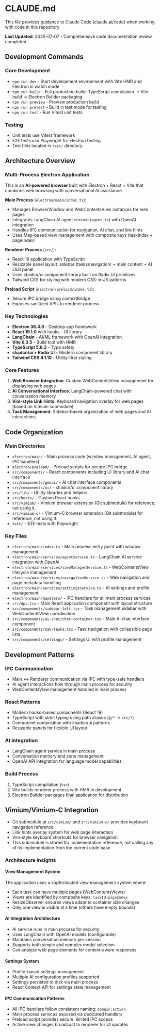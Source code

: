 # CLAUDE.md

This file provides guidance to Claude Code (claude.ai/code) when working with code in this repository.

**Last Updated**: 2025-07-07 - Comprehensive code documentation review completed

## Development Commands

### Core Development

- `npm run dev` - Start development environment with Vite HMR and Electron in watch mode
- `npm run build` - Full production build: TypeScript compilation → Vite build → Electron Builder packaging
- `npm run preview` - Preview production build
- `npm run pretest` - Build in test mode for testing
- `npm run test` - Run Vitest unit tests

### Testing

- Unit tests use Vitest framework
- E2E tests use Playwright for Electron testing
- Test files located in `test/` directory

## Architecture Overview

### Multi-Process Electron Application

This is an **AI-powered browser** built with Electron + React + Vite that combines web browsing with conversational AI assistance.

**Main Process** (`electron/main/index.ts`):

- Manages BrowserWindow and WebContentsView instances for web pages
- Integrates LangChain AI agent service (`agent.ts`) with OpenAI integration
- Handles IPC communication for navigation, AI chat, and link hints
- Uses Map-based view management with composite keys (taskIndex + pageIndex)

**Renderer Process** (`src/`):

- React 19 application with TypeScript
- Resizable panel layout: sidebar (tasks/navigation) + main content + AI chat panel
- Uses shadcn/ui component library built on Radix UI primitives
- Tailwind CSS for styling with modern CSS-in-JS patterns

**Preload Script** (`electron/preload/index.ts`):

- Secure IPC bridge using contextBridge
- Exposes sanitized APIs to renderer process

### Key Technologies

- **Electron 36.4.0** - Desktop app framework
- **React 19.1.0** with hooks - UI library
- **LangChain** - AI/ML framework with OpenAI integration
- **Vite 6.3.5** - Build tool with HMR
- **TypeScript 5.8.3** - Type safety
- **shadcn/ui + Radix UI** - Modern component library
- **Tailwind CSS 4.1.10** - Utility-first styling

### Core Features

1. **Web Browser Integration**: Custom WebContentsView management for displaying web pages
2. **AI Conversational Interface**: LangChain-powered chat with conversation memory
3. **Vim-style Link Hints**: Keyboard navigation overlay for web pages (based on Vimium submodule)
4. **Task Management**: Sidebar-based organization of web pages and AI interactions

## Code Organization

### Main Directories

- `electron/main/` - Main process code (window management, AI agent, IPC handlers)
- `electron/preload/` - Preload scripts for secure IPC bridge
- `src/components/` - React components including UI library and AI chat interface
- `src/components/genai/` - AI chat interface components
- `src/components/ui/` - shadcn/ui component library
- `src/lib/` - Utility libraries and helpers
- `src/hooks/` - Custom React hooks
- `src/vimium/` - Vimium browser extension (Git submodule) for reference, not using it.
- `src/vimium-c/` - Vimium-C browser extension (Git submodule) for reference, not using it.
- `test/` - E2E tests with Playwright

### Key Files

- `electron/main/index.ts` - Main process entry point with window management
- `electron/main/services/agentService.ts` - LangChain AI service integration with OpenAI
- `electron/main/services/viewManagerService.ts` - WebContentsView lifecycle management
- `electron/main/services/navigationService.ts` - Web navigation and page metadata handling
- `electron/main/services/settingsService.ts` - AI settings and profile management
- `electron/main/handlers/` - IPC handlers for all main process services
- `src/App.tsx` - Main React application component with layout structure
- `src/components/sidebar-left.tsx` - Task management sidebar with WebContentsView coordination
- `src/components/ai-chat/chat-container.tsx` - Main AI chat interface component
- `src/components/nav-tasks.tsx` - Task navigation with collapsible page lists
- `src/components/settings/` - Settings UI with profile management

## Development Patterns

### IPC Communication

- Main ↔ Renderer communication via IPC with type-safe handlers
- AI agent interactions flow through main process for security
- WebContentsView management handled in main process

### React Patterns

- Modern hooks-based components (React 19)
- TypeScript with strict typing using path aliases (`@/*` → `src/*`)
- Component composition with shadcn/ui patterns
- Resizable panels for flexible UI layout

### AI Integration

- LangChain agent service in main process
- Conversation memory and state management
- OpenAI API integration for language model capabilities

### Build Process

1. TypeScript compilation (`tsc`)
2. Vite builds renderer process with HMR in development
3. Electron Builder packages final application for distribution

## Vimium/Vimium-C Integration

- Git submodule at `src/vimium/` and `src/vimium-c/` provides keyboard navigation reference
- Link hints overlay system for web page interaction
- Vim-style keyboard shortcuts for browser navigation
- This submodule is stored for implementation reference, not calling any of its implementation from the current code base.

### Architecture Insights

#### View Management System

The application uses a sophisticated view management system where:

- Each task can have multiple pages (WebContentsViews)
- Views are identified by composite keys: `taskId-pageIndex`
- ResizeObserver ensures views adapt to container size changes
- Only one view is visible at a time (others have empty bounds)

#### AI Integration Architecture

- AI service runs in main process for security
- Uses LangChain with OpenAI models (configurable)
- Maintains conversation memory per session
- Supports both simple and complex model selection
- Can analyze web page elements for context-aware responses

#### Settings System

- Profile-based settings management
- Multiple AI configuration profiles supported
- Settings persisted to disk via main process
- React Context API for settings state management

#### IPC Communication Patterns

- All IPC handlers follow consistent naming: `domain:action`
- Main process services exposed via dedicated handlers
- Preload script provides secure, limited IPC access
- Active view changes broadcast to renderer for UI updates
